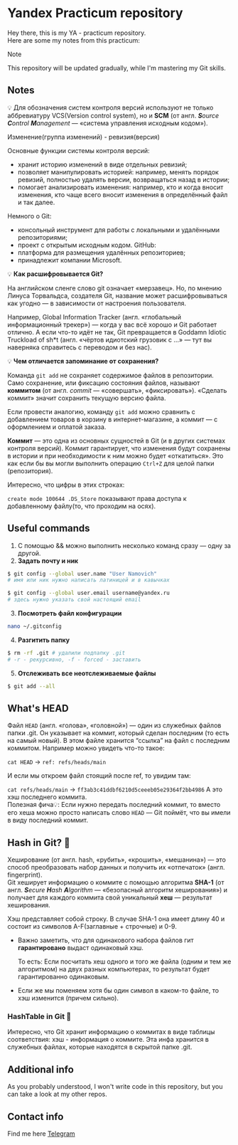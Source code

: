 # Yandex Practicum repository
Hey there, this is my YA - practicum repository.  
Here are some my notes from this practicum: 
> [!NOTE]
> This repository will be updated gradually, while I'm mastering my Git skills.

## Notes
💡 Для обозначения систем контроля версий используют не только аббревиатуру VCS(Version control system), но и **SCM** (от англ. ***S**ource **C**ontrol **M**anagement* — «система управления исходным кодом»).

Изменение(группа изменений) - ревизия(версия)

Основные функции системы контроля версий:

- хранит историю изменений в виде отдельных ревизий;
- позволяет манипулировать историей: например, менять порядок ревизий, полностью удалять версии, возвращаться назад в истории;
- помогает анализировать изменения: например, кто и когда вносит изменения, кто чаще всего вносит изменения в определённый файл и так далее.

Немного о Git:

- консольный инструмент для работы с локальными и удалёнными репозиториями;
- проект с открытым исходным кодом.
GitHub:
- платформа для размещения удалённых репозиториев;
- принадлежит компании Microsoft.

💡 **Как расшифровывается Git?**

На английском сленге слово git означает «мерзавец». Но, по мнению Линуса Торвальдса, создателя Git, название может расшифровываться как угодно — в зависимости от настроения пользователя.

Например, Global Information Tracker (англ. «глобальный информационный трекер») — когда у вас всё хорошо и Git работает отлично. А если что-то идёт не так, Git превращается в Goddamn Idiotic Truckload of sh*t (англ. «чёртов идиотский грузовик c ...» — тут вы наверняка справитесь с переводом и без нас).  

💡 **Чем отличается запоминание от сохранения?**

Команда `git add` не сохраняет содержимое файлов в репозитории. Само сохранение, или фиксацию состояния файлов, называют **коммитом** (от англ. *commit* — «совершать», «фиксировать»). «Сделать коммит» значит сохранить текущую версию файла.

Если провести аналогию, команду `git add` можно сравнить с добавлением товаров в корзину в интернет-магазине, а коммит — с оформлением и оплатой заказа.

**Коммит** — это одна из основных сущностей в Git (и в других системах контроля версий). Коммит гарантирует, что изменения будут сохранены в истории и при необходимости к ним можно будет «откатиться». Это как если бы вы могли выполнить операцию `Ctrl+Z` для целой папки (репозитория).

Интересно, что цифры в этих строках:

`create mode 100644 .DS_Store` показывают права доступа к добавленному файлу(то, что проходим на осях).

## Useful commands
1) С помощью && можно выполнить несколько команд сразу — одну за другой.   
2) **Задать почту и ник** 
```bash
$ git config --global user.name "User Namovich" 
# имя или ник нужно написать латиницей и в кавычках

$ git config --global user.email username@yandex.ru
# здесь нужно указать свой настоящий email 
```
3) **Посмотреть файл конфигурации**
```bash
nano ~/.gitconfig
```
4) **Разгитить папку**
```bash
$ rm -rf .git # удалили подпапку .git 
# -r - рекурсивно, -f - forced - заставить
```
5) **Отслеживать все неотслеживаемые файлы**
```bash
$ git add --all
```

## What's HEAD
Файл ```HEAD``` (англ. «голова», «головной») — один из служебных файлов папки .git. Он указывает на коммит, который сделан последним (то есть на самый новый).
В этом файле хранится “ссылка” на файл с последним коммитом. Например можно увидеть что-то такое:

`cat HEAD` → `ref: refs/heads/main`

И если мы откроем файл стоящий после ref, то увидим там:

`cat refs/heads/main` → `ff3ab3c41ddbf6210d5ceeeb05e29364f2bb4986`
А это хэш последнего коммита.  
Полезная фича💡: Если нужно передать последний коммит, то вместо его хеша можно просто написать слово `HEAD` — Git поймёт, что вы имели в виду последний коммит.

## Hash in Git? 👀
Хеширование (от англ. hash, «рубить», «крошить», «мешанина») — это способ преобразовать набор данных и получить их «отпечаток» (англ. fingerprint).  
Git хеширует информацию о коммите с помощью алгоритма **SHA-1** (от англ. ***S**ecure **H**ash **A**lgorithm* — «безопасный алгоритм хеширования») и получает для каждого коммита свой уникальный **хеш** — результат хеширования.

Хэш представляет собой строку. В случае SHA-1 она имеет длину 40 и состоит из символов A-F(заглавные + строчные) и 0-9. 

- Важно заметить, что для одинакового набора файлов гит **гарантировано** выдаст одинаковый хэш.
    
    То есть: Если посчитать хеш одного и того же файла (одним и тем же алгоритмом) на двух разных компьютерах, то результат будет гарантированно одинаковым.
    
- Если же мы поменяем хотя бы один символ в каком-то файле, то хэш изменится (причем сильно).
### HashTable in Git 🤨
Интересно, что Git хранит информацию о коммитах в виде таблицы соответствия: хэш - информация о коммите. Эта инфа хранится в служебных файлах, которые находятся в скрытой папке .git. 

## Additional info
As you probably understood, I won't write code in this repository, 
but you can take a look at my other repos.

## Contact info
Find me here [Telegram](t.me/devilsolicitor "My cool TG")
